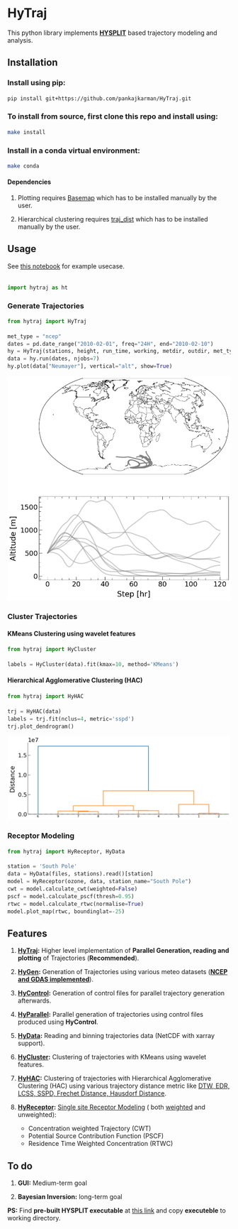 # HyTraj

This python library implements [**HYSPLIT**](https://www.arl.noaa.gov/hysplit/hysplit/) based trajectory modeling and analysis. 

## Installation

### Install using pip:

```bash
pip install git+https://github.com/pankajkarman/HyTraj.git
```
### To install from source, first clone this repo and install using:

```bash
make install
```

### Install in a conda virtual environment:

```bash
make conda
```

#### Dependencies

1. Plotting requires [Basemap](https://anaconda.org/anaconda/basemap) which has to be installed manually by the user. 

2. Hierarchical clustering requires [traj_dist](https://github.com/djjavo/traj-dist/tree/master/traj_dist) which has to be installed manually by the user.

## Usage

See [this notebook](example3.ipynb) for example usecase.

```python

import hytraj as ht
```

### Generate Trajectories

```python
from hytraj import HyTraj

met_type = "ncep"
dates = pd.date_range("2010-02-01", freq="24H", end="2010-02-10")
hy = HyTraj(stations, height, run_time, working, metdir, outdir, met_type)
data = hy.run(dates, njobs=7)
hy.plot(data["Neumayer"], vertical="alt", show=True)
```
![Example Trajectories](ex.png)

### Cluster Trajectories

#### KMeans Clustering using wavelet features

```python
from hytraj import HyCluster

labels = HyCluster(data).fit(kmax=10, method='KMeans')
```

#### Hierarchical Agglomerative Clustering (HAC)

```python
from hytraj import HyHAC

trj = HyHAC(data)
labels = trj.fit(nclus=4, metric='sspd')
trj.plot_dendrogram()
```
![Dendrogram](dendrogram.png)

### Receptor Modeling

```python
from hytraj import HyReceptor, HyData

station = 'South Pole'
data = HyData(files, stations).read()[station]
model = HyReceptor(ozone, data, station_name="South Pole")
cwt = model.calculate_cwt(weighted=False)
pscf = model.calculate_pscf(thresh=0.95)
rtwc = model.calculate_rtwc(normalise=True)
model.plot_map(rtwc, boundinglat=-25)
```

## Features

1. **[HyTraj](./hytraj/__init__.py):** Higher level implementation of **Parallel Generation, reading and plotting** of Trajectories (**Recommended**).

2. **[HyGen](./hytraj/hygen.py):** Generation of Trajectories using various meteo datasets (**[NCEP and GDAS implemented](https://ready.arl.noaa.gov/archives.php)**).

3. **[HyControl](./hytraj/hygen.py):** Generation of control files for parallel trajectory generation afterwards. 

4. **[HyParallel](./hytraj/hygen.py):** Parallel generation of trajectories using control files produced using **HyControl**.

5. **[HyData](./hytraj/hyread.py):** Reading and binning trajectories data (NetCDF with xarray support).

6. **[HyCluster](./hytraj/hycluster.py):** Clustering of trajectories with KMeans using wavelet features.

7. **[HyHAC](./hytraj/hyagg.py):** Clustering of trajectories with Hierarchical Agglomerative Clustering (HAC) using various trajectory distance metric like [DTW, EDR, LCSS, SSPD, Frechet Distance, Hausdorf Distance](https://ieeexplore.ieee.org/document/7464920).

6. **[HyReceptor](./hytraj/hymodel.py):** [Single site Receptor Modeling](https://www.sciencedirect.com/science/article/abs/pii/S1352231002008865?via%3Dihub) ( both [weighted](https://www.sciencedirect.com/science/article/abs/pii/S1352231017303898?via%3Dihub) and unweighted):
    - Concentration weighted Trajectory (CWT)
    - Potential Source Contribution Function (PSCF) 
    - Residence Time Weighted Concentration (RTWC)

## To do

1. **GUI:** Medium-term goal 

2. **Bayesian Inversion:** long-term goal


**PS:** Find **pre-built HYSPLIT executable** at [this link](https://github.com/rich-iannone/splitr/tree/master/extras/) and copy **executeble** to working directory.
